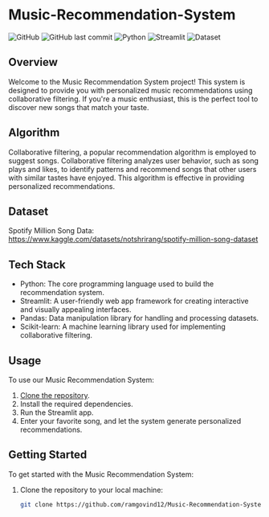 # Music-Recommendation-System

![GitHub](https://img.shields.io/github/license/ramgovind12/Music-Recommendation-System)
![GitHub last commit](https://img.shields.io/github/last-commit/ramgovind12/Music-Recommendation-System)
![Python](https://img.shields.io/badge/Python-3.9-blue)
![Streamlit](https://img.shields.io/badge/Streamlit-0.88.0-green)
![Dataset](https://img.shields.io/badge/Dataset-Spotify-orange)

## Overview

Welcome to the Music Recommendation System project! This system is designed to provide you with personalized music recommendations using collaborative filtering. If you're a music enthusiast, this is the perfect tool to discover new songs that match your taste.

## Algorithm

Collaborative filtering, a popular recommendation algorithm is employed to suggest songs. Collaborative filtering analyzes user behavior, such as song plays and likes, to identify patterns and recommend songs that other users with similar tastes have enjoyed. This algorithm is effective in providing personalized recommendations.

## Dataset

Spotify Million Song Data: https://www.kaggle.com/datasets/notshrirang/spotify-million-song-dataset

## Tech Stack

- Python: The core programming language used to build the recommendation system.
- Streamlit: A user-friendly web app framework for creating interactive and visually appealing interfaces.
- Pandas: Data manipulation library for handling and processing datasets.
- Scikit-learn: A machine learning library used for implementing collaborative filtering.

## Usage

To use our Music Recommendation System:

1. [Clone the repository](#getting-started).
2. Install the required dependencies.
3. Run the Streamlit app.
4. Enter your favorite song, and let the system generate personalized recommendations.

## Getting Started

To get started with the Music Recommendation System:

1. Clone the repository to your local machine:

   ```bash
   git clone https://github.com/ramgovind12/Music-Recommendation-System.git
